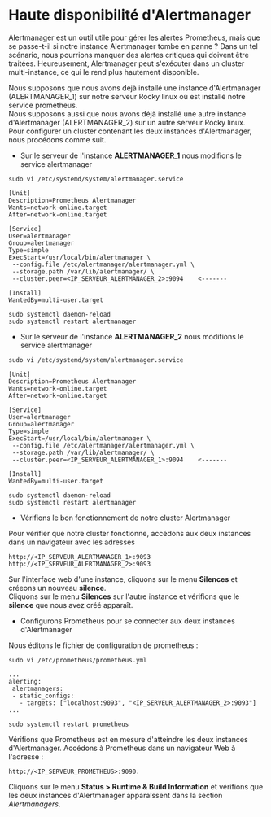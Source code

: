 # Haute disponibilité d'Alertmanager

Alertmanager est un outil utile pour gérer les alertes Prometheus, mais que se passe-t-il si notre instance Alertmanager tombe en panne ? Dans un tel scénario, nous pourrions manquer des alertes critiques qui doivent être traitées. Heureusement, Alertmanager peut s'exécuter dans un cluster multi-instance, ce qui le rend plus hautement disponible.

Nous supposons que nous avons déjà installé une instance d'Alertmanager (ALERTMANAGER_1) sur notre serveur Rocky linux où est installé notre service prometheus.<br>
Nous supposons aussi que nous avons déjà installé une autre instance d'Alertmanager (ALERTMANAGER_2) sur un autre serveur Rocky linux.<br>
Pour configurer un cluster contenant les deux instances d'Alertmanager, nous procédons comme suit.

- Sur le serveur de l'instance **ALERTMANAGER_1** nous modifions le service alertmanager
```
sudo vi /etc/systemd/system/alertmanager.service
```

```
[Unit]
Description=Prometheus Alertmanager
Wants=network-online.target
After=network-online.target

[Service]
User=alertmanager
Group=alertmanager
Type=simple
ExecStart=/usr/local/bin/alertmanager \
 --config.file /etc/alertmanager/alertmanager.yml \
 --storage.path /var/lib/alertmanager/ \
 --cluster.peer=<IP_SERVEUR_ALERTMANAGER_2>:9094    <-------

[Install]
WantedBy=multi-user.target
```

```
sudo systemctl daemon-reload
sudo systemctl restart alertmanager
```

- Sur le serveur de l'instance **ALERTMANAGER_2** nous modifions le service alertmanager
```
sudo vi /etc/systemd/system/alertmanager.service
```

```
[Unit]
Description=Prometheus Alertmanager
Wants=network-online.target
After=network-online.target

[Service]
User=alertmanager
Group=alertmanager
Type=simple
ExecStart=/usr/local/bin/alertmanager \
 --config.file /etc/alertmanager/alertmanager.yml \
 --storage.path /var/lib/alertmanager/ \
 --cluster.peer=<IP_SERVEUR_ALERTMANAGER_1>:9094    <-------

[Install]
WantedBy=multi-user.target
```

```
sudo systemctl daemon-reload
sudo systemctl restart alertmanager
```

- Vérifions le bon fonctionnement de notre cluster Alertmanager

Pour vérifier que notre cluster fonctionne, accédons aux deux instances dans un navigateur avec les adresses

```
http://<IP_SERVEUR_ALERTMANAGER_1>:9093
http://<IP_SERVEUR_ALERTMANAGER_2>:9093
```

Sur l'interface web d'une instance, cliquons sur le menu **Silences** et créeons un nouveau **silence**.<br>
Cliquons sur le menu **Silences** sur l'autre instance et vérifions que le **silence** que nous avez créé apparaît.

- Configurons Prometheus pour se connecter aux deux instances d'Alertmanager

Nous éditons le fichier de configuration de prometheus :
```
sudo vi /etc/prometheus/prometheus.yml
```

```
...
alerting:
 alertmanagers:
 - static_configs:
   - targets: ["localhost:9093", "<IP_SERVEUR_ALERTMANAGER_2>:9093"]
... 
```

```
sudo systemctl restart prometheus
```

Vérifions que Prometheus est en mesure d'atteindre les deux instances d'Alertmanager. Accédons à Prometheus dans un navigateur Web à l'adresse :
```
http://<IP_SERVEUR_PROMETHEUS>:9090.
```

Cliquons sur le menu **Status > Runtime & Build Information** et vérifions que les deux instances d'Alertmanager apparaîssent dans la section *Alertmanagers*.